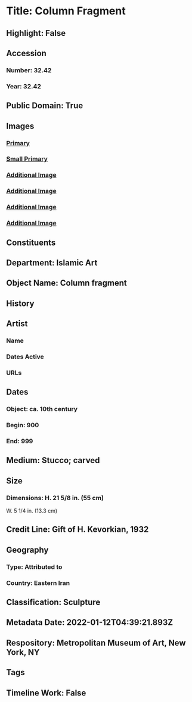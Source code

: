 # Title: Column Fragment
## Highlight: False
## Accession
### Number: 32.42
### Year: 32.42
## Public Domain: True
## Images
### [Primary](https://images.metmuseum.org/CRDImages/is/original/wb-32.42.JPG)
### [Small Primary](https://images.metmuseum.org/CRDImages/is/web-large/wb-32.42.JPG)
### [Additional Image](https://images.metmuseum.org/CRDImages/is/original/wb-32.42b.JPG)
### [Additional Image](https://images.metmuseum.org/CRDImages/is/original/wb-32.42c.JPG)
### [Additional Image](https://images.metmuseum.org/CRDImages/is/original/wb-32.42d.JPG)
### [Additional Image](https://images.metmuseum.org/CRDImages/is/original/32.42.jpg)
## Constituents
## Department: Islamic Art
## Object Name: Column fragment
## History
## Artist
### Name
### Dates Active
### URLs
## Dates
### Object: ca. 10th century
### Begin: 900
### End: 999
## Medium: Stucco; carved
## Size
### Dimensions: H. 21 5/8 in. (55 cm)
W. 5 1/4 in. (13.3 cm)
## Credit Line: Gift of H. Kevorkian, 1932
## Geography
### Type: Attributed to
### Country: Eastern Iran
## Classification: Sculpture
## Metadata Date: 2022-01-12T04:39:21.893Z
## Respository: Metropolitan Museum of Art, New York, NY
## Tags
## Timeline Work: False